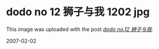 # dodo no 12 狮子与我 1202 jpg

This image was uploaded with the post <a href="/node/1172"><em>dodo no.12 狮子与我</em></a>.

2007-02-02